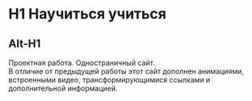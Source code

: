 # H1 Научиться учиться
Alt-H1
------
Проектная работа. Одностраничный сайт.  
В отличие от предыдущей работы этот сайт дополнен анимациями, встроенными видео, трансформирующимися ссылками и дополнительной  информацией.